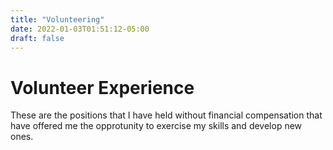```yaml
---
title: "Volunteering"
date: 2022-01-03T01:51:12-05:00
draft: false
---
```


# Volunteer Experience

These are the positions that I have held without financial compensation that have offered me the opprotunity to
exercise my skills and develop new ones.
